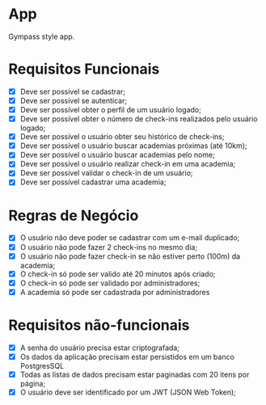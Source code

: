 # App

Gympass style app.

# Requisitos Funcionais
 
 - [X] Deve ser possível se cadastrar;
 - [X] Deve ser possível se autenticar;
 - [X] Deve ser possível obter o perfil de um usuário logado;
 - [X] Deve ser possível obter o número de check-ins realizados pelo usuário logado;
 - [X] Deve ser possível o usuário obter seu histórico de check-ins;
 - [X] Deve ser possível o usuário buscar academias próximas (até 10km);
 - [X] Deve ser possível o usuário buscar academias pelo nome;
 - [X] Deve ser possível o usuário realizar check-in em uma academia;
 - [X] Deve ser possível validar o check-in de um usuário;
 - [X] Deve ser possível cadastrar uma academia;

# Regras de Negócio

- [X] O usuário não deve poder se cadastrar com um e-mail duplicado;
- [X] O usuário não pode fazer 2 check-ins no mesmo dia;
- [X] O usuário não pode fazer check-in se não estiver perto (100m) da academia;
- [X] O check-in só pode ser valido até 20 minutos após criado;
- [X] O check-in só pode ser validado por administradores;
- [X] A academia só pode ser cadastrada por administradores

# Requisitos não-funcionais

- [X] A senha do usuário precisa estar criptografada;
- [X] Os dados da aplicação precisam estar persistidos em um banco PostgresSQL
- [X] Todas as listas de dados precisam estar paginadas com 20 itens por página;
- [X] O usuário deve ser identificado por um JWT (JSON Web Token);